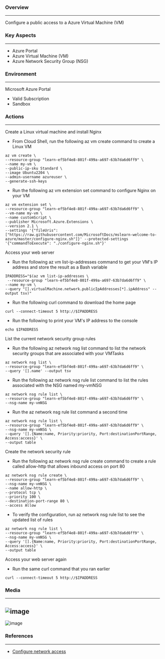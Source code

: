 
### Overview
---
Configure a public access to a Azure Virtual Machine (VM)
   
### Key Aspects
---
- Azure Portal
- Azure Virtual Machine (VM)
- Azure Network Security Group (NSG)

### Environment
---
Microsoft Azure Portal
- Valid Subscription
- Sandbox

### Actions
---
Create a Linux virtual machine and install Nginx
  - From Cloud Shell, run the following az vm create command to create a Linux VM
```
az vm create \
--resource-group "learn-ef5bf4e8-801f-499a-a697-63b7da6d6ff9" \
--name my-vm \
--public-ip-sku Standard \
--image Ubuntu2204 \
--admin-username azureuser \
--generate-ssh-keys
```

- Run the following az vm extension set command to configure Nginx on your VM
```
az vm extension set \
--resource-group "learn-ef5bf4e8-801f-499a-a697-63b7da6d6ff9" \
--vm-name my-vm \
--name customScript \
--publisher Microsoft.Azure.Extensions \
--version 2.1 \
--settings '{"fileUris":["https://raw.githubusercontent.com/MicrosoftDocs/mslearn-welcome-to-azure/master/configure-nginx.sh"]}' --protected-settings '{"commandToExecute": "./configure-nginx.sh"}'
```


Access your web server
- Run the following az vm list-ip-addresses command to get your VM's IP address and store the result as a Bash variable
```
IPADDRESS="$(az vm list-ip-addresses \
 --resource-group "learn-ef5bf4e8-801f-499a-a697-63b7da6d6ff9" \
--name my-vm \
--query "[].virtualMachine.network.publicIpAddresses[*].ipAddress" --output tsv)"
```

- Run the following curl command to download the home page
```
curl --connect-timeout 5 http://$IPADDRESS
```

- Run the following to print your VM's IP address to the console
```
echo $IPADDRESS
```


List the current network security group rules

- Run the following az network nsg list command to list the network security groups that are associated with your VMTasks
```
az network nsg list \ 
--resource-group "learn-ef5bf4e8-801f-499a-a697-63b7da6d6ff9" \
--query '[].name' --output tsv
```

- Run the following az network nsg rule list command to list the rules associated with the NSG named my-vmNSG
```
az network nsg rule list \ 
--resource-group "learn-ef5bf4e8-801f-499a-a697-63b7da6d6ff9" \
--nsg-name my-vmNSG
```

- Run the az network nsg rule list command a second time
```
az network nsg rule list \
--resource-group "learn-ef5bf4e8-801f-499a-a697-63b7da6d6ff9" \
--nsg-name my-vmNSG \
--query '[].{Name:name, Priority:priority, Port:destinationPortRange, Access:access}' \
--output table
```

Create the network security rule
- Run the following az network nsg rule create command to create a rule called allow-http that allows inbound access on port 80
```
az network nsg rule create \
--resource-group "learn-ef5bf4e8-801f-499a-a697-63b7da6d6ff9" \
--nsg-name my-vmNSG \
--name allow-http \
--protocol tcp \
--priority 100 \
--destination-port-range 80 \
--access Allow
```

- To verify the configuration, run az network nsg rule list to see the updated list of rules
```
az network nsg rule list \
--resource-group "learn-ef5bf4e8-801f-499a-a697-63b7da6d6ff9" \
--nsg-name my-vmNSG \
--query '[].{Name:name, Priority:priority, Port:destinationPortRange, Access:access}' \
--output table
```

Access your web server again
- Run the same curl command that you ran earlier
```
curl --connect-timeout 5 http://$IPADDRESS
```

### Media
---
![image](https://github.com/user-attachments/assets/5e315476-7fda-4177-946d-87ca54e8d50a)
---
![image](https://github.com/user-attachments/assets/3486d574-32bb-46c3-a6e4-913da51f826c)


### References
---
- [Configure network access](https://learn.microsoft.com/en-us/training/modules/describe-azure-compute-networking-services/9-exercise-configure-network-access)
